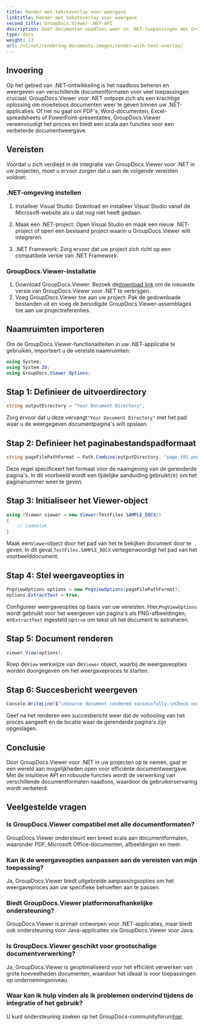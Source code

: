 ```yaml
---
title: Render met tekstoverlay voor weergave
linktitle: Render met tekstoverlay voor weergave
second_title: GroupDocs.Viewer .NET-API
description: Geef documenten naadloos weer in .NET-toepassingen met GroupDocs.Viewer, die verschillende formaten ondersteunt voor een verbeterde gebruikerservaring.
type: docs
weight: 13
url: /nl/net/rendering-documents-images/render-with-text-overlay/
---
```

## Invoering
Op het gebied van .NET-ontwikkeling is het naadloos beheren en weergeven van verschillende documentformaten voor veel toepassingen cruciaal. GroupDocs.Viewer voor .NET ontpopt zich als een krachtige oplossing om moeiteloos documenten weer te geven binnen uw .NET-applicaties. Of het nu gaat om PDF's, Word-documenten, Excel-spreadsheets of PowerPoint-presentaties, GroupDocs.Viewer vereenvoudigt het proces en biedt een scala aan functies voor een verbeterde documentweergave.
## Vereisten
Voordat u zich verdiept in de integratie van GroupDocs.Viewer voor .NET in uw projecten, moet u ervoor zorgen dat u aan de volgende vereisten voldoet:
### .NET-omgeving instellen
1. Installeer Visual Studio: Download en installeer Visual Studio vanaf de Microsoft-website als u dat nog niet heeft gedaan.
   
2. Maak een .NET-project: Open Visual Studio en maak een nieuw .NET-project of open een bestaand project waarin u GroupDocs.Viewer wilt integreren.
3. .NET Framework: Zorg ervoor dat uw project zich richt op een compatibele versie van .NET Framework.
### GroupDocs.Viewer-installatie
1.  Download GroupDocs.Viewer: Bezoek de[download link](https://releases.groupdocs.com/viewer/net/) om de nieuwste versie van GroupDocs.Viewer voor .NET te verkrijgen.
2. Voeg GroupDocs.Viewer toe aan uw project: Pak de gedownloade bestanden uit en voeg de benodigde GroupDocs.Viewer-assemblages toe aan uw projectreferenties.

## Naamruimten importeren
Om de GroupDocs.Viewer-functionaliteiten in uw .NET-applicatie te gebruiken, importeert u de vereiste naamruimten:
```csharp
using System;
using System.IO;
using GroupDocs.Viewer.Options;
```

## Stap 1: Definieer de uitvoerdirectory
```csharp
string outputDirectory = "Your Document Directory";
```
 Zorg ervoor dat u deze vervangt`"Your Document Directory"` met het pad waar u de weergegeven documentpagina's wilt opslaan.
## Stap 2: Definieer het paginabestandspadformaat
```csharp
string pageFilePathFormat = Path.Combine(outputDirectory, "page_{0}.png");
```
 Deze regel specificeert het formaat voor de naamgeving van de gerenderde pagina's. In dit voorbeeld wordt een tijdelijke aanduiding gebruikt`{0}` om het paginanummer weer te geven.
## Stap 3: Initialiseer het Viewer-object
```csharp
using (Viewer viewer = new Viewer(TestFiles.SAMPLE_DOCX))
{
    // Codeblok
}
```
 Maak een`Viewer`object door het pad van het te bekijken document door te geven. In dit geval,`TestFiles.SAMPLE_DOCX` vertegenwoordigt het pad van het voorbeelddocument.
## Stap 4: Stel weergaveopties in
```csharp
PngViewOptions options = new PngViewOptions(pageFilePathFormat);
options.ExtractText = true;
```
 Configureer weergaveopties op basis van uw vereisten. Hier,`PngViewOptions` wordt gebruikt voor het weergeven van pagina's als PNG-afbeeldingen, en`ExtractText` ingesteld op`true` om tekst uit het document te extraheren.
## Stap 5: Document renderen
```csharp
viewer.View(options);
```
 Roep de`View` werkwijze van de`Viewer` object, waarbij de weergaveopties worden doorgegeven om het weergaveproces te starten.
## Stap 6: Succesbericht weergeven
```csharp
Console.WriteLine($"\nSource document rendered successfully.\nCheck output in {outputDirectory}.");
```
Geef na het renderen een succesbericht weer dat de voltooiing van het proces aangeeft en de locatie waar de gerenderde pagina's zijn opgeslagen.

## Conclusie
Door GroupDocs.Viewer voor .NET in uw projecten op te nemen, gaat er een wereld aan mogelijkheden open voor efficiënte documentweergave. Met de intuïtieve API en robuuste functies wordt de verwerking van verschillende documentformaten naadloos, waardoor de gebruikerservaring wordt verbeterd.
## Veelgestelde vragen
### Is GroupDocs.Viewer compatibel met alle documentformaten?
GroupDocs.Viewer ondersteunt een breed scala aan documentformaten, waaronder PDF, Microsoft Office-documenten, afbeeldingen en meer.
### Kan ik de weergaveopties aanpassen aan de vereisten van mijn toepassing?
Ja, GroupDocs.Viewer biedt uitgebreide aanpassingsopties om het weergaveproces aan uw specifieke behoeften aan te passen.
### Biedt GroupDocs.Viewer platformonafhankelijke ondersteuning?
GroupDocs.Viewer is primair ontworpen voor .NET-applicaties, maar biedt ook ondersteuning voor Java-applicaties via GroupDocs.Viewer voor Java.
### Is GroupDocs.Viewer geschikt voor grootschalige documentverwerking?
Ja, GroupDocs.Viewer is geoptimaliseerd voor het efficiënt verwerken van grote hoeveelheden documenten, waardoor het ideaal is voor toepassingen op ondernemingsniveau.
### Waar kan ik hulp vinden als ik problemen ondervind tijdens de integratie of het gebruik?
 U kunt ondersteuning zoeken op het GroupDocs-communityforum[hier](https://forum.groupdocs.com/c/viewer/9).